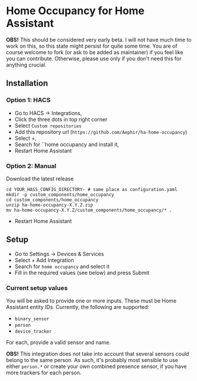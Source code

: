 # Home Occupancy for Home Assistant

__OBS!__ This should be considered very early beta. I will not have much time to work on this, so this state might persist for quite some time.
You are of course welcome to fork (or ask to be added as maintainer) if you feel like you can contribute.
Otherwise, please use only if you don't need this for anything crucial. 

## Installation

### Option 1: HACS

- Go to HACS -> Integrations,
- Click the three dots in top right corner
- Select `Custom repositories`
- Add this repository url (`https://github.com/Aephir/ha-home-occupancy`)
- Select +,
- Search for ``home occupancy and install it,
- Restart Home Assistant

### Option 2: Manual

Download the latest release

```
cd YOUR_HASS_CONFIG_DIRECTORY- # same place as configuration.yaml
mkdir -p custom_components/home_occupancy
cd custom_components/home_occupancy
unzip ha-home-occupancy-X.Y.Z.zip
mv ha-home-occupancy-X.Y.Z/custom_components/home_occupancy/* .  
```

- Restart Home Assistant

## Setup

- Go to Settings -> Devices & Services
- Select + Add Integration
- Search for `home occupancy` and select it
- Fill in the required values (see below) and press Submit

### Current setup values
You will be asked to provide one or more inputs. These must be Home Assistant entity IDs. Currently, the following are supported:
- `binary_sensor`
- `person`
- `device_tracker`

For each, provide a valid sensor and name.

__OBS!__ This integration does not take into account that several sensors could belong to the same person. As such, it's probably most sensible to use either `person.*` or create your own combined presence sensor, if you have more trackers for each person. 